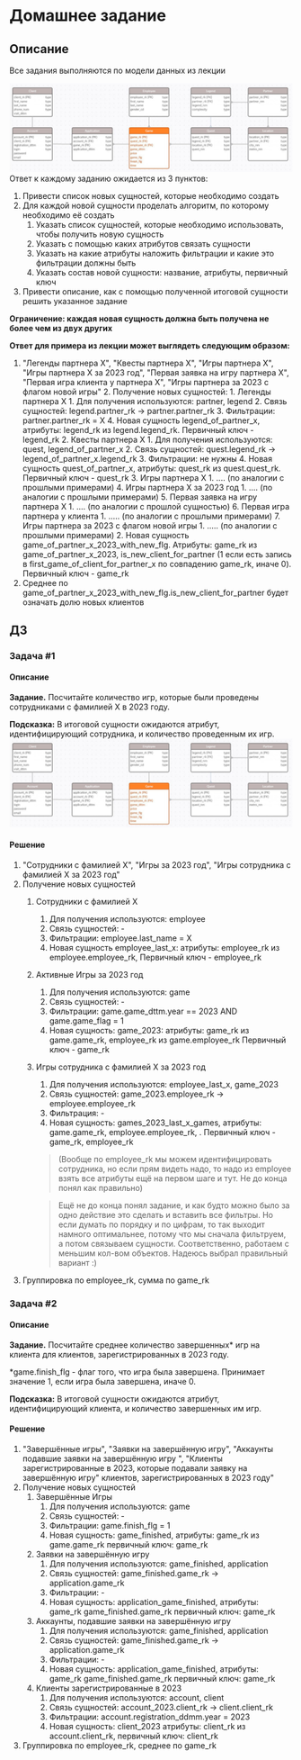 # Домашнее задание

## Описание

Все задания выполняются по модели данных из лекции

![db_scheme.png](pictures/db_scheme.png)
Ответ к каждому заданию ожидается из 3 пунктов:

1. Привести список новых сущностей, которые необходимо создать
2. Для каждой новой сущности проделать алгоритм, по которому необходимо её создать
    1. Указать список сущностей, которые необходимо использовать, чтобы получить новую сущность
    2. Указать с помощью каких атрибутов связать сущности
    3. Указать на какие атрибуты наложить фильтрации и какие это фильтрации должны быть
    4. Указать состав новой сущности: название, атрибуты, первичный ключ
3. Привести описание, как с помощью полученной итоговой сущности решить указанное задание

**Ограничение: каждая новая сущность должна быть получена не более чем из двух других**

**Ответ для примера из лекции может выглядеть следующим образом:**

1. "Легенды партнера Х", "Квесты партнера Х", "Игры партнера Х", "Игры партнера X за 2023 год", "Первая заявка на игру
   партнера Х", "Первая игра клиента у партнера Х", "Игры партнера за 2023 с флагом новой игры"
    2. Получение новых сущностей:
        1. Легенды партнера Х
            1. Для получения используются: partner, legend
            2. Связь сущностей: legend.partner_rk -> partner.partner_rk
            3. Фильтрации: partner.partner_rk = X
            4. Новая сущность legend_of_partner_x, атрибуты: legend_rk из legend.legend_rk. Первичный ключ - legend_rk
        2. Квесты партнера Х
            1. Для получения используются: quest, legend_of_partner_x
            2. Связь сущностей: quest.legend_rk -> legend_of_partner_x.legend_rk
            3. Фильтрации: не нужны
            4. Новая сущность quest_of_partner_x, атрибуты: quest_rk из quest.quest_rk. Первичный ключ - quest_rk
        3. Игры партнера Х
            1. .... (по аналогии с прошлыми примерами)
        4. Игры партнера X за 2023 год
            1. .... (по аналогии с прошлыми примерами)
        5. Первая заявка на игру партнера Х
            1. .... (по аналогии с прошлой сущностью)
        6. Первая игра партнера у клиента
            1. ..... (по аналогии с прошлыми примерами)
        7. Игры партнера за 2023 с флагом новой игры
            1. ..... (по аналогии с прошлыми примерами)
            2. Новая сущность game_of_partner_x_2023_with_new_flg. Атрибуты: game_rk из game_of_partner_x_2023,
               is_new_client_for_partner (1 если есть запись в first_game_of_client_for_partner_x по совпадению game_rk,
               иначе 0). Первичный ключ - game_rk
3. Среднее по game_of_partner_x_2023_with_new_flg.is_new_client_for_partner будет означать долю новых клиентов

## ДЗ

### Задача #1

#### Описание

**Задание.** Посчитайте количество игр, которые были проведены сотрудниками с фамилией X в 2023 году.

**Подсказка:** В итоговой сущности ожидаются атрибут, идентифицирующий сотрудника, и количество проведенным их игр.
![db_scheme.png](pictures/db_scheme.png)

#### Решение

1. "Сотрудники с фамилией X", "Игры за 2023 год", "Игры сотрудника с фамилией Х за 2023 год"
2. Получение новых сущностей
    1. Сотрудники с фамилией Х
        1. Для получения используются: employee
        2. Связь сущностей: -
        3. Фильтрации: employee.last_name = X
        4. Новая сущность employee_last_x: атрибуты: employee_rk из employee.employee_rk, Первичный ключ - employee_rk
    2. Активные Игры за 2023 год
        1. Для получения используются: game
        2. Связь сущностей: -
        3. Фильтрации: game.game_dttm.year == 2023 AND game.game_flag = 1
        4. Новая сущность: game_2023: атрибуты: game_rk из game.game_rk, employee_rk из game.employee_rk Первичный
           ключ - game_rk
    3. Игры сотрудника с фамилией Х за 2023 год
        1. Для получения используются:  employee_last_x, game_2023
        2. Связь сущностей: game_2023.employee_rk -> employee.employee_rk
        3. Фильтрация: -
        4. Новая сущность: games_2023_last_x_games, атрибуты: game.game_rk, employee.employee_rk, . Первичный ключ -
           game_rk,  employee_rk
       > (Вообще по employee_rk мы можем идентифицировать сотрудника, но если прям видеть надо, то надо из employee
       взять все атрибуты ещё на первом шаге и тут. Не до конца понял как правильно)

       > Ещё не до конца понял задание, и как будто можно было за одно действие это сделать и вставить все фильтры. Но
       если думать по порядку и по цифрам, то так выходит намного оптимальнее, потому что мы сначала фильтруем, а потом
       связываем сущности. Соответственно, работаем с меньшим кол-вом объектов. Надеюсь выбрал правильный вариант :)
3. Группировка по employee_rk, сумма по game_rk

### Задача #2

#### Описание

**Задание.** Посчитайте среднее количество завершенных* игр на клиента для клиентов, зарегистрированных в 2023 году.

*game.finish_flg - флаг того, что игра была завершена. Принимает значение 1, если игра была завершена, иначе 0.

**Подсказка:** В итоговой сущности ожидаются атрибут, идентифицирующий клиента, и количество завершенных им игр.

#### Решение

1. "Завершённые игры", "Заявки на завершённую игру", "Аккаунты подавшие заявки на завершённую игру ", "Клиенты
   зарегистрированные в 2023, которые подавали заявку на завершённую игру"
   клиентов, зарегистрированных в 2023 году"
2. Получение новых сущностей
    1. Завершённые Игры
        1. Для получения используются: game
        2. Связь сущностей: -
        3. Фильтрации: game.finish_flg = 1
        4. Новая сущность: game_finished,
           атрибуты: game_rk из game.game_rk
           первичный ключ: game_rk
    2. Заявки на завершённую игру
        1. Для получения используются: game_finished, application
        2. Связь сущностей: game_finished.game_rk -> application.game_rk
        3. Фильтрации: -
        4. Новая сущность: application_game_finished,
           атрибуты: game_rk game_finished.game_rk
           первичный ключ: game_rk
    3. Аккаунты, подавшие заявки на завершённую игру
        1. Для получения используются: game_finished, application
        2. Связь сущностей: game_finished.game_rk -> application.game_rk
        3. Фильтрации: -
        4. Новая сущность: application_game_finished,
           атрибуты: game_rk game_finished.game_rk
           первичный ключ: game_rk
    4. Клиенты зарегистрированные в 2023
        1. Для получения используются: account, client
        2. Связь сущностей: account_2023.client_rk -> client.client_rk
        3. Фильтрации: account.registration_ddmm.year = 2023
        4. Новая сущность: client_2023
           атрибуты: client_rk из account.client_rk,
           первичный ключ: client_rk
3. Группировка по employee_rk, среднее по game_rk



